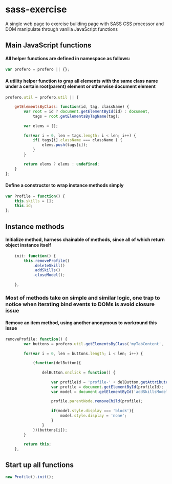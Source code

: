 # sass-exercise

A single web page to exercise building page with SASS CSS processor and DOM manipulate through vanilla JavaScript functions

## Main JavaScript functions

#### All helper functions are defined in namespace as follows:
```javascript
var profero = profero || {};
```

#### A utility helper function to grap all elements with the same class name under a certain root(parent) element or otherwise document element
```javascript
profero.util = profero.util || {
	
	getElementsByClass: function(id, tag, className) {
		var root = id ? document.getElementById(id) : document,
			tags = root.getElementsByTagName(tag);
		
		var elems = [];
		
		for(var i = 0, len = tags.length; i < len; i++) {
			if( tags[i].className === className ) {
				elems.push(tags[i]);
			}
		}
		
		return elems ? elems : undefined;
	}
};
```

#### Define a constructor to wrap instance methods simply
```javascript
var Profile = function() {
	this.skills = [];
	this.id;
};
```

## Instance methods
#### Initialize method, harness chainable of methods, since all of which return object instance itself
```javascript
	init: function() {
		this.removeProfile()
			.deleteSkill()
			.addSkills()
			.closeModel();
		
	},
```

### Most of methods take on simple and similar logic, one trap to notice when iterating bind events to DOMs is avoid closure issue

#### Remove an item method, using another anonymous to workround this issue
```javascript
removeProfile: function() {
		var buttons = profero.util.getElementsByClass('myTabContent', 'button', 'deleteProfile');
		
		for(var i = 0, len = buttons.length; i < len; i++) {
			
			(function(delButton){
			
				delButton.onclick = function() {
				
					var profileId = 'profile-' + delButton.getAttribute('data-profile-id');
					var profile = document.getElementById(profileId);
					var model = document.getElementById('addSkillsModel');
					
					profile.parentNode.removeChild(profile);
					
					if(model.style.display === 'block'){
						model.style.display = 'none';
					}
				}
			})(buttons[i]);		
		}
		
		return this;
	},
```

## Start up all functions
```javascript
new Profile().init();
```
